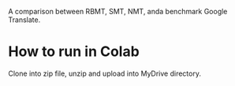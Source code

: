 A comparison between RBMT, SMT, NMT, anda benchmark Google Translate.

# How to run in Colab
Clone into zip file, unzip and upload into MyDrive directory.
